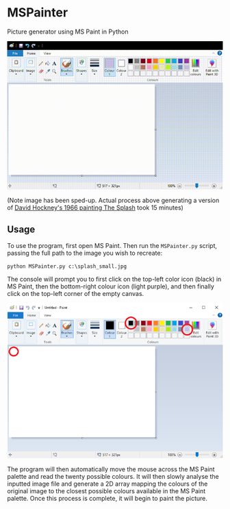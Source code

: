 # MSPainter
Picture generator using MS Paint in Python

![Screenshot](https://github.com/James-P-D/MSPainter/blob/main/screenshot.gif)

(Note image has been sped-up. Actual process above generating a version of [David Hockney's 1966 painting The Splash](https://en.wikipedia.org/wiki/The_Splash) took 15 minutes)

## Usage

To use the program, first open MS Paint. Then run the `MSPainter.py` script, passing the full path to the image you wish to recreate:

```
python MSPainter.py c:\splash_small.jpg
```

The console will prompt you to first click on the top-left color icon (black) in MS Paint, then the bottom-right colour icon (light purple), and then finally click on the top-left corner of the empty canvas.

![ClickPoints](https://github.com/James-P-D/MSPainter/blob/main/ClickPoints.png)

The program will then automatically move the mouse across the MS Paint palette and read the twenty possible colours. It will then slowly analyse the inputted image file and generate a 2D array mapping the colours of the original image to the closest possible colours available in the MS Paint palette. Once this process is complete, it will begin to paint the picture.